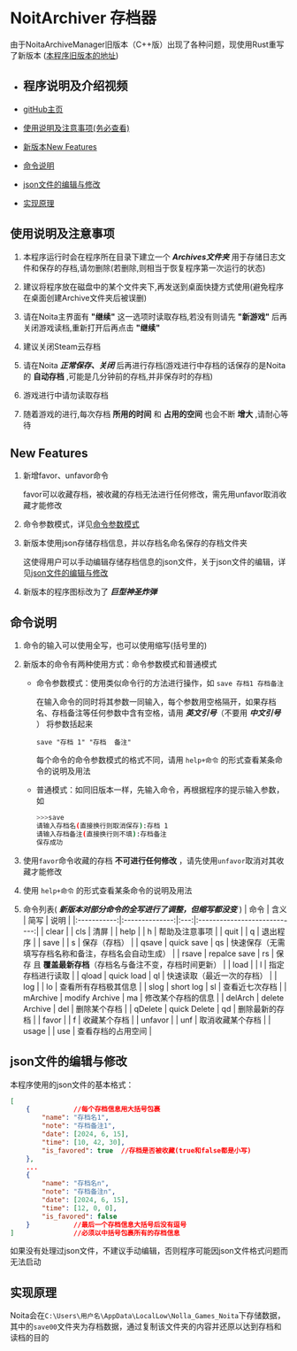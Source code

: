 # NoitArchiver 存档器

由于NoitaArchiveManager旧版本（C++版）出现了各种问题，现使用Rust重写了新版本
([本程序旧版本的地址](https://github.com/Xiaomony/NoitaArchiveManager))

- ## 程序说明及介绍视频

- [gitHub主页](https://github.com/Xiaomony/NoitArchiver-Rust_ver.)
- [使用说明及注意事项(务必查看)](#使用说明及注意事项)
- [新版本New Features](#new-features)
- [命令说明](#命令说明)
- [json文件的编辑与修改](#json文件的编辑与修改)
- [实现原理](#实现原理)

## 使用说明及注意事项

1. 本程序运行时会在程序所在目录下建立一个 **_Archives文件夹_** 用于存储日志文件和保存的存档,请勿删除(若删除,则相当于恢复程序第一次运行的状态)

2. 建议将程序放在磁盘中的某个文件夹下,再发送到桌面快捷方式使用(避免程序在桌面创建Archive文件夹后被误删)

3. 请在Noita主界面有 **"继续"** 这一选项时读取存档,若没有则请先 **"新游戏"** 后再关闭游戏读档,重新打开后再点击 **"继续"**

4. 建议关闭Steam云存档

5. 请在Noita **_正常保存、关闭_** 后再进行存档(游戏进行中存档的话保存的是Noita的 **自动存档** ,可能是几分钟前的存档,并非保存时的存档)

6. 游戏进行中请勿读取存档

7. 随着游戏的进行,每次存档 **所用的时间** 和 **占用的空间** 也会不断 **增大** ,请耐心等待

## New Features

1. 新增favor、unfavor命令

    favor可以收藏存档，被收藏的存档无法进行任何修改，需先用unfavor取消收藏才能修改

2. 命令参数模式，详见[命令参数模式](#parameter_command_mod)

3. 新版本使用json存储存档信息，并以存档名命名保存的存档文件夹

    这使得用户可以手动编辑存储存档信息的json文件，关于json文件的编辑，详见[json文件的编辑与修改](#json文件的编辑与修改)

4. 新版本的程序图标改为了 **_巨型神圣炸弹_**

## 命令说明

1. 命令的输入可以使用全写，也可以使用缩写(括号里的)

2. 新版本的命令有两种使用方式：命令参数模式和普通模式

    - <a id="parameter_command_mod">命令参数模式：</a>使用类似命令行的方法进行操作，如
        `save 存档1 存档备注`

        在输入命令的同时将其参数一同输入，每个参数用空格隔开，如果存档名、存档备注等任何参数中含有空格，请用  **_英文引号_**（不要用 **_中文引号_** ）  将参数括起来

        `save "存档 1" "存档  备注"`

        每个命令的命令参数模式的格式不同，请用  `help+命令`  的形式查看某条命令的说明及用法
    - 普通模式：如同旧版本一样，先输入命令，再根据程序的提示输入参数，如

        ```bash
        >>>save
        请输入存档名(直接换行则取消保存):存档 1
        请输入存档备注(直接换行则不填):存档备注
        保存成功
        ```

3. 使用`favor`命令收藏的存档 **不可进行任何修改** ，请先使用`unfavor`取消对其收藏才能修改

4. 使用  `help+命令`  的形式查看某条命令的说明及用法

5. 命令列表( **_新版本对部分命令的全写进行了调整，但缩写都没变_** )
    | 命令          | 含义             | 简写  | 说明                           |
    |:-----------:|:--------------:|:---:|:----------------------------:|
    | clear       |                | cls | 清屏                             |
    | help        |                | h   | 帮助及注意事项                      |
    | quit        |                | q   | 退出程序                          |
    | save        |                | s   | 保存（存档）                       |
    | qsave       | quick save     | qs  | 快速保存（无需填写存档名称和备注，存档名会自动生成）   |
    | rsave       | repalce save   | rs  | 保存 且 **覆盖最新存档**（存档名与备注不变，存档时间更新） |
    | load        |                | l   | 指定存档进行读取                     |
    | qload       | quick load     | ql  | 快速读取（最近一次的存档）                |
    | log         |                | lo  | 查看所有存档极其信息                   |
    | slog        | short log      | sl  | 查看近七次存档                |
    | mArchive    | modify Archive | ma  | 修改某个存档的信息                    |
    | delArch     | delete Archive | del | 删除某个存档                       |
    | qDelete     | quick Delete   | qd  | 删除最新的存档                      |
    | favor       |                | f   | 收藏某个存档             |
    | unfavor     |                | unf | 取消收藏某个存档             |
    | usage       |                | use | 查看存档的占用空间            |

## json文件的编辑与修改

本程序使用的json文件的基本格式：

```json
[
    {           //每个存档信息用大括号包裹
        "name": "存档名1",
        "note": "存档备注1",
        "date": [2024, 6, 15],
        "time": [10, 42, 30],
        "is_favored": true  //存档是否被收藏(true和false都是小写)
    },
    ...
    {
        "name": "存档名n",
        "note": "存档备注n",
        "date": [2024, 6, 15],
        "time": [12, 0, 0],
        "is_favored": false
    }           //最后一个存档信息大括号后没有逗号
]               //必须以中括号包裹所有的存档信息
```

如果没有处理过json文件，不建议手动编辑，否则程序可能因json文件格式问题而无法启动

## 实现原理

Noita会在`C:\Users\用户名\AppData\LocalLow\Nolla_Games_Noita`下存储数据，其中的`save00`文件夹为存档数据，通过复制该文件夹的内容并还原以达到存档和读档的目的
